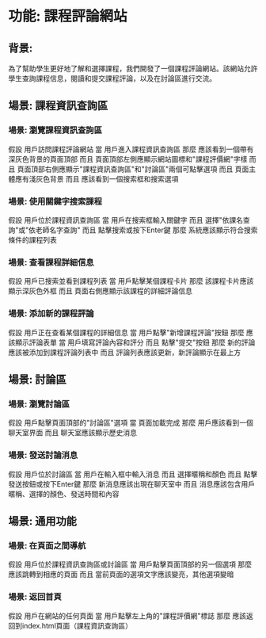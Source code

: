 # 功能: 課程評論網站

## 背景:
為了幫助學生更好地了解和選擇課程，我們開發了一個課程評論網站。該網站允許學生查詢課程信息，閱讀和提交課程評論，以及在討論區進行交流。

## 場景: 課程資訊查詢區

### 場景: 瀏覽課程資訊查詢區
假設 用戶訪問課程評論網站
當 用戶進入課程資訊查詢區
那麼 應該看到一個帶有深灰色背景的頁面頂部
而且 頁面頂部左側應顯示網站圖標和"課程評價網"字樣
而且 頁面頂部右側應顯示"課程資訊查詢區"和"討論區"兩個可點擊選項
而且 頁面主體應有淺灰色背景
而且 應該看到一個搜索框和搜索選項

### 場景: 使用關鍵字搜索課程
假設 用戶位於課程資訊查詢區
當 用戶在搜索框輸入關鍵字
而且 選擇"依課名查詢"或"依老師名字查詢"
而且 點擊搜索或按下Enter鍵
那麼 系統應該顯示符合搜索條件的課程列表

### 場景: 查看課程詳細信息
假設 用戶已搜索並看到課程列表
當 用戶點擊某個課程卡片
那麼 該課程卡片應該顯示深灰色外框
而且 頁面右側應顯示該課程的詳細評論信息

### 場景: 添加新的課程評論
假設 用戶正在查看某個課程的詳細信息
當 用戶點擊"新增課程評論"按鈕
那麼 應該顯示評論表單
當 用戶填寫評論內容和評分
而且 點擊"提交"按鈕
那麼 新的評論應該被添加到課程評論列表中
而且 評論列表應該更新，新評論顯示在最上方

## 場景: 討論區

### 場景: 瀏覽討論區
假設 用戶點擊頁面頂部的"討論區"選項
當 頁面加載完成
那麼 用戶應該看到一個聊天室界面
而且 聊天室應該顯示歷史消息

### 場景: 發送討論消息
假設 用戶位於討論區
當 用戶在輸入框中輸入消息
而且 選擇暱稱和顏色
而且 點擊發送按鈕或按下Enter鍵
那麼 新消息應該出現在聊天室中
而且 消息應該包含用戶暱稱、選擇的顏色、發送時間和內容

## 場景: 通用功能

### 場景: 在頁面之間導航
假設 用戶位於課程資訊查詢區或討論區
當 用戶點擊頁面頂部的另一個選項
那麼 應該跳轉到相應的頁面
而且 當前頁面的選項文字應該變亮，其他選項變暗

### 場景: 返回首頁
假設 用戶在網站的任何頁面
當 用戶點擊左上角的"課程評價網"標誌
那麼 應該返回到index.html頁面（課程資訊查詢區）